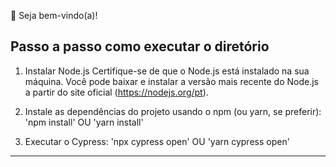 👋 Seja bem-vindo(a)!

## Passo a passo como executar o diretório

1. Instalar Node.js
Certifique-se de que o Node.js está instalado na sua máquina. Você pode baixar e instalar a versão mais recente do Node.js a partir do site oficial (https://nodejs.org/pt).

2. Instale as dependências do projeto usando o npm (ou yarn, se preferir):
'npm install'
OU
'yarn install'

3. Executar o Cypress: 
'npx cypress open'
OU
'yarn cypress open'

-------------------------------------------------------
